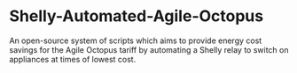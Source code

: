 # Shelly-Automated-Agile-Octopus
An open-source system of scripts which aims to provide energy cost savings for the Agile Octopus tariff by automating a Shelly relay to switch on appliances at times of lowest cost.
